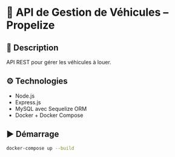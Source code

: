 # 🚗 API de Gestion de Véhicules – Propelize

## 📌 Description
API REST pour gérer les véhicules à louer.

## ⚙️ Technologies
- Node.js
- Express.js
- MySQL avec Sequelize ORM
- Docker + Docker Compose

## ▶️ Démarrage
```bash
docker-compose up --build
